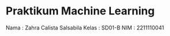 # Praktikum Machine Learning
</pre> 
      Nama : Zahra Calista Salsabila
      Kelas : SD01-B
      NIM : 2211110041
</pre>
